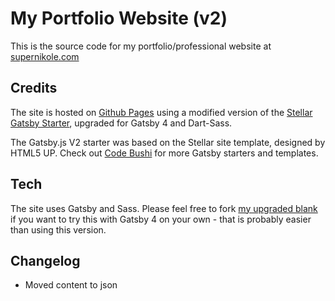 # My Portfolio Website (v2)

This is the source code for my portfolio/professional website at [supernikole.com](https://supernikole.com/)


## Credits

The site is hosted on [Github Pages](https://pages.github.com/) using a modified version of the [Stellar Gatsby Starter](https://github.com/codebushi/gatsby-starter-stellar), upgraded for Gatsby 4 and Dart-Sass.

The Gatsby.js V2 starter was based on the Stellar site template, designed by HTML5 UP. Check out [Code Bushi](https://codebushi.com/gatsby-starters-and-themes/) for more Gatsby starters and templates.

## Tech

The site uses Gatsby and Sass. Please feel free to fork [my upgraded blank](https://github.com/websupergirl/gatsby-starter-stellar) if you want to try this with Gatsby 4 on your own - that is probably easier than using this version.

## Changelog
* Moved content to json
